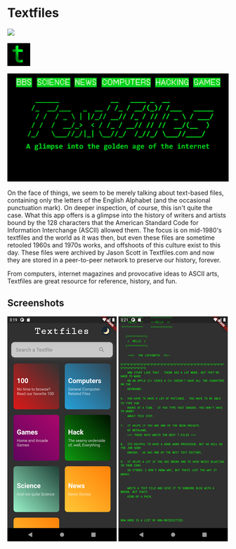 # Textfiles
[![](https://img.shields.io/badge/project-IPFS-blue.svg?style=flat-square)](http://ipfs.io/)

<img src="https://github.com/MAkcanca/textfiles/raw/master/images/icon.png?raw=true" width="52" height="52">

![Cover](https://github.com/MAkcanca/textfiles/raw/master/images/cover.png?raw=true)

On the face of things, we seem to be merely talking about text-based files, containing only the letters of the English Alphabet (and the occasional punctuation mark).
On deeper inspection, of course, this isn't quite the case. What this app offers is a glimpse into the history of writers and artists bound by the 128 characters that the American Standard Code for Information Interchange (ASCII) allowed them. The focus is on mid-1980's textfiles and the world as it was then, but even these files are sometime retooled 1960s and 1970s works, and offshoots of this culture exist to this day. These files were archived by Jason Scott in Textfiles.com and now they are stored in a peer-to-peer network to preserve our history, forever.

From computers, internet magazines and provocative ideas to ASCII arts, Textfiles are great resource for reference, history, and fun.

## Screenshots
![Screen 1](https://github.com/MAkcanca/textfiles/raw/master/images/1.png?raw=true)
![Screen 2](https://github.com/MAkcanca/textfiles/raw/master/images/2.png?raw=true)